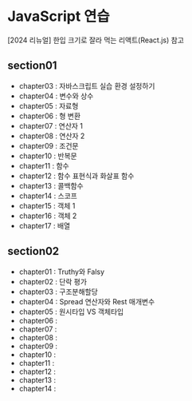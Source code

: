 # JavaScript 연습
[2024 리뉴얼] 한입 크기로 잘라 먹는 리액트(React.js) 참고


## section01 
- chapter03 : 자바스크립트 실습 환경 설정하기
- chapter04 : 변수와 상수
- chapter05 : 자료형
- chapter06 : 형 변환
- chapter07 : 연산자 1
- chapter08 : 연산자 2
- chapter09 : 조건문
- chapter10 : 반복문
- chapter11 : 함수
- chapter12 : 함수 표현식과 화살표 함수 
- chapter13 : 콜백함수 
- chapter14 : 스코프
- chapter15 : 객체 1  
- chapter16 : 객체 2
- chapter17 : 배열 

## section02 
- chapter01 : Truthy와 Falsy
- chapter02 : 단락 평가 
- chapter03 : 구조분해할당
- chapter04 : Spread 연산자와 Rest 매개변수 
- chapter05 : 원시타입 VS 객체타입
- chapter06 : 
- chapter07 :
- chapter08 :
- chapter09 :
- chapter10 :
- chapter11 :
- chapter12 :
- chapter13 :
- chapter14 :
